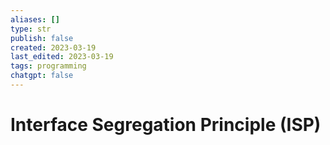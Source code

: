 ```yaml
---
aliases: []
type: str
publish: false
created: 2023-03-19
last_edited: 2023-03-19
tags: programming
chatgpt: false
---
```

# Interface Segregation Principle (ISP)